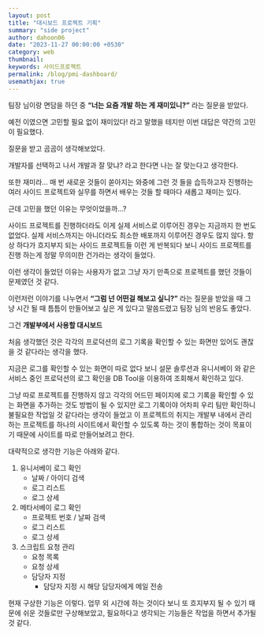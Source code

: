 ```yaml
---
layout: post
title: "대시보드 프로젝트 기획"
summary: "side project"
author: dahoon06
date: "2023-11-27 00:00:00 +0530"
category: web
thumbnail: 
keywords: 사이드프로젝트
permalink: /blog/pmi-dashboard/
usemathjax: true
---
```


팀장 님이랑 면담을 하던 중 **“너는 요즘 개발 하는 게 재미있니?”** 라는 질문을 받았다.

예전 이였으면 고민할 필요 없이 재미있다! 라고 말했을 테지만 이번 대답은 약간의 고민이 필요했다.

질문을 받고 곰곰이 생각해보았다.

개발자를 선택하고 나서 개발과 잘 맞냐? 라고 한다면 나는 잘 맞는다고 생각한다.

또한 재미라… 매 번 새로운 것들이 쏟아지는 와중에 그런 것 들을 습득하고자 진행하는 여러 사이드 프로젝트와 실무를 하면서 배우는 것들 할 때마다 새롭고 재미는 있다.

근데 고민을 했던 이유는 무엇이었을까…?

사이드 프로젝트를 진행하더라도 이게 실제 서비스로 이루어진 경우는 지금까지 한 번도 없었다. 실제 서비스까지는 아니더라도 최소한 배포까지 이루어진 경우도 많지 않다.
항상 하다가 흐지부지 되는 사이드 프로젝트들 이런 게 반복되다 보니 사이드 프로젝트를 진행 하는게 정말 무의미한 건가라는 생각이 들었다.

이런 생각이 들었던 이유는 사용자가 없고 그냥 자기 만족으로 프로젝트를 했던 것들이 문제였던 것 같다.

이런저런 이야기를 나누면서 **“그럼 넌 어떤걸 해보고 싶니?”** 라는 질문을 받았을 때 그냥 시간 될 때 틈틈이 만들어보고 싶은 게 있다고 말씀드렸고 팀장 님의 반응도 좋았다.

그건 **개발부에서 사용할 대시보드**

처음 생각했던 것은 각각의 프로덕션의 로그 기록을 확인할 수 있는 화면만 있어도 괜찮을 것 같다라는 생각을 했다.

지금은 로그를 확인할 수 있는 화면이 따로 없다 보니 설문 솔루션과 유니서베이 와 같은 서비스 중인 프로덕션의 로그 확인을 DB Tool을 이용하여 조회해서 확인하고 있다.

그냥 따로 프로젝트를 진행하지 않고 각각의 어드민 페이지에 로그 기록을 확인할 수 있는 화면을 추가하는 것도 방법이 될 수 있지만 로그 기록이야 어차피 우리 팀만 확인하니 불필요한 작업일 것 같다라는 생각이 들었고 이 프로젝트의 취지는 개발부 내에서 관리하는 프로젝트를 하나의 사이트에서 확인할 수 있도록 하는 것이 통합하는 것이 목표이기 때문에 사이트를 따로 만들어보려고 한다.

대략적으로 생각한 기능은 아래와 같다.

1. 유니서베이 로그 확인
    - 날짜 / 아이디 검색
    - 로그 리스트
    - 로그 상세
2. 메타서베이 로그 확인
    - 프로젝트 번호 / 날짜 검색
    - 로그 리스트
    - 로그 상세
3. 스크립트 요청 관리
    - 요청 목록
    - 요청 상세
    - 담당자 지정
        - 담당자 지정 시 해당 담당자에게 메일 전송

현재 구상한 기능은 이렇다.
업무 외 시간에 하는 것이다 보니 또 흐지부지 될 수 있기 때문에 쉬운 것들로만 구상해보았고, 필요하다고 생각되는 기능들은 작업을 하면서 추가될 것 같다.
